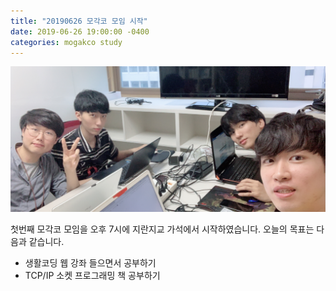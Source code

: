 ```yaml
---
title: "20190626 모각코 모임 시작"
date: 2019-06-26 19:00:00 -0400
categories: mogakco study
---
```


![study_20190626_01](/assets/images/mogakco_01/20190626_01.jpg)

첫번째 모각코 모임을 오후 7시에 지란지교 가석에서 시작하였습니다.
오늘의 목표는 다음과 같습니다.

- 생활코딩 웹 강좌 들으면서 공부하기
- TCP/IP 소켓 프로그래밍 책 공부하기